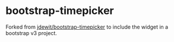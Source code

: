 # bootstrap-timepicker

Forked from [jdewit/bootstrap-timepicker](https://github.com/jdewit/bootstrap-timepicker) to include the widget in a bootstrap v3 project.
